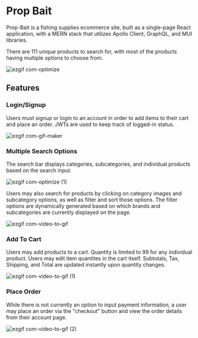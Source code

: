 # Prop Bait

Prop-Bait is a fishing supplies ecommerce site, built as a single-page React application, with a MERN stack that utilizes Apollo Client, GraphQL, and MUI libraries.

There are 111 unique products to search for, with most of the products having multiple options to choose from.

![ezgif com-optimize](https://github.com/Tbro4/prop-bait/assets/77757900/8e952eab-9571-4700-9797-6e8264525e1c)

## Features

### Login/Signup

Users must signup or login to an account in order to add items to their cart and place an order. JWTs are used to keep track of logged-in status. 

![ezgif com-gif-maker](https://github.com/Tbro4/prop-bait/assets/77757900/4d6572dc-9c7b-4906-8996-4419bb85e27d)

### Multiple Search Options

The search bar displays categories, subcategories, and individual products based on the search input.

![ezgif com-optimize (1)](https://github.com/Tbro4/prop-bait/assets/77757900/3c4be447-b112-4d95-8fde-4956e66e6c13)

Users may also search for products by clicking on category images and subcategory options, as well as filter and sort those options. The filter options are dynamically generated based on which brands and subcategories are currently displayed on the page.

![ezgif com-video-to-gif](https://github.com/Tbro4/prop-bait/assets/77757900/be413e8f-8db5-4566-b109-608224e13ce3)


### Add To Cart

Users may add products to a cart. Quantity is limited to 99 for any individual product. Users may edit item quantites in the cart itself. Subtotals, Tax, Shipping, and Total are updated instantly upon quantity changes. 

![ezgif com-video-to-gif (1)](https://github.com/Tbro4/prop-bait/assets/77757900/77647710-29c0-45bc-9726-a325a0f38043)


### Place Order

While there is not currently an option to input payment information, a user may place an order via the "checkout" button and view the order details from their account page.

![ezgif com-video-to-gif (2)](https://github.com/Tbro4/prop-bait/assets/77757900/65b5ce8d-51f5-4fb2-8c32-39201b8abdad)
